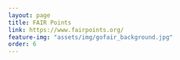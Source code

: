 ```yaml
---
layout: page
title: FAIR Points
link: https://www.fairpoints.org/
feature-img: "assets/img/gofair_background.jpg"
order: 6
---
```

